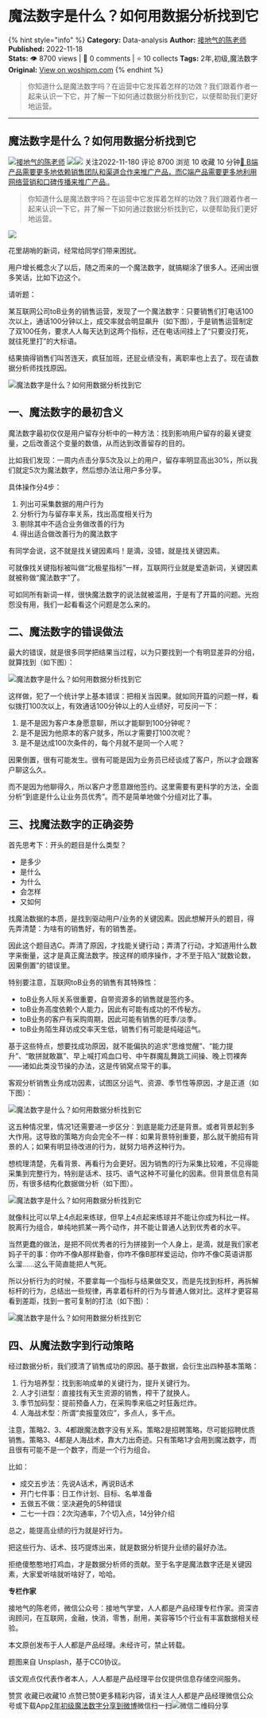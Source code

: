 # 魔法数字是什么？如何用数据分析找到它
{% hint style="info" %}
**Category:** Data-analysis
**Author:** [接地气的陈老师](https://www.woshipm.com/u/773891)
**Published:** 2022-11-18  
**Stats:** 👁️ 8700 views | 💬 0 comments | ⭐ 10 collects
**Tags:** 2年,初级,魔法数字
**Original:** [View on woshipm.com](https://www.woshipm.com/data-analysis/5682400.html)
{% endhint %}
> 你知道什么是魔法数字吗？在运营中它发挥着怎样的功效？我们跟着作者一起来认识一下它，并了解一下如何通过数据分析找到它，以便帮助我们更好地运营。

---

## 魔法数字是什么？如何用数据分析找到它

[![](https://image.woshipm.com/wp-files/2019/08/0GkAbc8ZooEsibtWEUNO.png!/both/72x72)](https://www.woshipm.com/u/773891)[接地气的陈老师](https://www.woshipm.com/u/773891) ![](https://static.woshipm.com/tag/1121_1@2x.png)![](https://static.woshipm.com/tag/2103_1@2x.png) 关注2022-11-180 评论 8700 浏览 10 收藏 10 分钟[🔗 B端产品需要更多地依赖销售团队和渠道合作来推广产品，而C端产品需要更多地利用网络营销和口碑传播来推广产品..](https://ke.qidianla.com/courses/bcpm)

> 你知道什么是魔法数字吗？在运营中它发挥着怎样的功效？我们跟着作者一起来认识一下它，并了解一下如何通过数据分析找到它，以便帮助我们更好地运营。

![](https://image.woshipm.com/wp-files/2022/11/mGVwTAsmmzxsG1hNwzvg.jpg)

花里胡哨的新词，经常给同学们带来困扰。

用户增长概念火了以后，随之而来的一个魔法数字，就搞糊涂了很多人。还闹出很多笑话，比如下边这个。

请听题：

某互联网公司toB业务的销售运营，发现了一个魔法数字：只要销售们打电话100次以上，通话100分钟以上，成交率就会明显飙升（如下图），于是销售运营制定了双100任务，要求人人每天达到这两个指标，还在电话间挂上了“只要没打死，就往死里打”的大标语。

结果搞得销售们叫苦连天，疯狂加班，还屁业绩没有，离职率也上去了。现在请数据分析师找找原因。

![魔法数字是什么？如何用数据分析找到它](https://image.yunyingpai.com/wp/2022/11/fxokufTRmlS9HHaSOu0U.png)

## **一、魔法数字的最初含义**

魔法数字最初仅仅是用户留存分析中的一种方法：找到影响用户留存的最关键变量，之后改善这个变量的数值，从而达到改善留存的目的。

比如我们发现：一周内点击分享5次及以上的用户，留存率明显高出30%，所以我们就定5次为魔法数字，然后想办法让用户多分享。

具体操作分4步：

1.  列出可采集数据的用户行为
2.  分析行为与留存率关系，找出高度相关行为
3.  剔除其中不适合业务做改善的行为
4.  得出适合做改善行为的魔法数字

有同学会说，这不就是找关键因素吗！是滴，没错，就是找关键因素。

可就像找关键指标被叫做“北极星指标”一样，互联网行业就是爱造新词，关键因素就被称做“魔法数字”了。

可如同所有新词一样，很快魔法数字的说法就被滥用，于是有了开篇的问题。光抱怨没有用，我们一起看看这个问题是怎么来的。

## **二、魔法数字的错误做法**

最大的错误，就是很多同学把结果当过程，以为只要找到一个有明显差异的分组，就算找到（如下图）：

![魔法数字是什么？如何用数据分析找到它](https://image.yunyingpai.com/wp/2022/11/h76wxgwZNpvT68BzMUMz.png)

这样做，犯了一个统计学上基本错误：把相关当因果。就如同开篇的问题一样，看似拨打100次以上，有效通话100分钟以上的人业绩好，可反问一下：

1.  是不是因为客户本身愿意聊，所以才能聊到100分钟呢？
2.  是不是因为他原本的客户就多，所以才需要打100次呢？
3.  是不是达成100次条件的，每个月就不是同一个人呢？

因果倒置，很有可能发生。很有可能是因为业务员已经谈成了客户，所以才会跟客户聊这么久。

而不是因为他聊得久，所以客户才愿意跟他签约。这里需要有更科学的方法，全面分析“到底是什么让业务员优秀”。而不是简单地做个分组对比了事。

## **三、找魔法数字的正确姿势**

首先思考下：开头的题目是什么类型？

*   是多少
*   是什么
*   为什么
*   会怎样
*   又如何

找魔法数据的本质，是找到驱动用户/业务的关键因素。因此想解开头的题目，得先弄清楚：为啥有的销售好，有的销售差。

因此这个题目选C。弄清了原因，才找能关键行动；弄清了行动，才知道用什么数字来衡量，这才是真正魔法数字。按这样的顺序操作，才不至于陷入“就数论数，因果倒置”的错误里。

特别要注意，互联网toB业务的销售有其特殊性：

*   toB业务人际关系很重要，自带资源多的销售就是签约多。
*   toB业务高度依赖个人能力，因此有可能有成功的不传秘方。
*   toB业务的客户有采购周期，因此可能有销售的旺季/淡季。
*   toB业务陌生拜访成交率天生低，销售们有可能是纯碰运气。

基于这些特点，想要找成功原因，就不能偏执的追求“思维觉醒”、“能力提升”、“敢拼就敢赢”、早上喊打鸡血口号、中午群魔乱舞跳工间操、晚上罚裸奔——诸如此类没节操的办法，这是传销窝点常干的事。

客观分析销售业务成功因素，试图区分运气、资源、季节性等原因，才是正道（如下图）：

![魔法数字是什么？如何用数据分析找到它](https://image.yunyingpai.com/wp/2022/11/I4a2dwZysl42xlrwYhSo.png)

这五种情况里，情况1还需要进一步区分：到底是能力还是背景。或者背景起到多大作用。这导致的策略方向会完全不一样：如果背景特别重要，那么就干脆招有背景的人；如果有明显待改进的行为，就努力培养这种行为。

想梳理清楚，先看背景、再看行为会更好。因为销售的行为采集比较难，不见得能采集到完整行为，特别是话术、技巧、语气这种不可量化的因素。但背景信息有简历，有很多结构化数据做分析（如下图）。

![魔法数字是什么？如何用数据分析找到它](https://image.yunyingpai.com/wp/2022/11/nwHjJVU2anPh9wIZ8hin.png)

就像科比可以早上4点起来练球，但早上4点起来练球并不能让你成为科比一样。脱离行为组合，单纯地抓某一两个动作，并不能让普通人达到优秀者的水平。

当然更蠢的做法，是把不同优秀者的行为拼接到一个人身上，是滴，就是我们家老妈子干的事：你咋不像A那样勤奋，你咋不像B那样爱运动，你咋不像C英语讲那么溜……这么干简直能把人气死。

所以分析行为的时候，不要拿每一个指标与结果做交叉，而是先找到标杆，再拆解标杆的行为，总结出一些规律，再拿着标杆的行为与普通人做对比。这样才更容易看到差距，找到一套可复制的打法（如下图）：

![魔法数字是什么？如何用数据分析找到它](https://image.yunyingpai.com/wp/2022/11/jMQ4UwSNcSpZ8BZdFCSr.png)

## **四、从魔法数字到行动策略**

经过数据分析，我们摸清了销售成功的原因。基于数据，会衍生出四种基本策略：

1.  行为培养型：找到影响成单的关键行为，提升关键行为。
2.  人才引进型：直接找有天生资源的销售，榨干了就换人。
3.  季节加码型：提前预备人力，在采购季来临之时狂轰烂炸。
4.  人海战术型：所谓“卖报童效应”，多点人，多干点。

注意，策略2、3、4都跟魔法数字没有关系。策略2是招聘策略，尽可能招聘优质销售。策略3、4都是人海战术，靠大力出奇迹。只有策略1才会用到魔法数字，而且很有可能不是一个数字，而是一个行为组合。

比如：

*   成交五步法：先说A话术，再说B话术
*   开门七件事：日工作计划、目标、名单准备
*   五做五不做：坚决避免的5种错误
*   二七一十四：2次沟通率，7个切入点，14分钟介绍

总之，能提高业绩的行为就是好行为。

把这些行为、话术、技巧提炼出来，就是数据分析提升业绩的最好办法。

拒绝傻憨憨地打鸡血，才是数据分析师的贡献。至于名字是魔法数字还是关键因素，大家爱听啥就听啥好了，哈哈。

**专栏作家**

接地气的陈老师，微信公众号：接地气学堂，人人都是产品经理专栏作家。资深咨询顾问，在互联网，金融，快消，零售，耐用，美容等15个行业有丰富数据相关经验。

本文原创发布于人人都是产品经理。未经许可，禁止转载。

题图来自 Unsplash，基于CC0协议。

该文观点仅代表作者本人，人人都是产品经理平台仅提供信息存储空间服务。

赞赏 收藏已收藏10 点赞已赞0更多精彩内容，请关注人人都是产品经理微信公众号或下载App[2年](https://www.woshipm.com/tag/2%e5%b9%b4)[初级](https://www.woshipm.com/tag/%e5%88%9d%e7%ba%a7)[魔法数字](https://www.woshipm.com/tag/%e9%ad%94%e6%b3%95%e6%95%b0%e5%ad%97)[分享到微博](https://service.weibo.com/share/share.php?appkey=2775287854&title=魔法数字是什么？如何用数据分析找到它&url=https://www.woshipm.com/data-analysis/5682400.html&pic=https://image.woshipm.com/wp-files/2022/11/mGVwTAsmmzxsG1hNwzvg.jpg)微信扫一扫![微信二维码](https://api.pwmqr.com/qrcode/create/?url=https://www.woshipm.com/data-analysis/5682400.html)分享